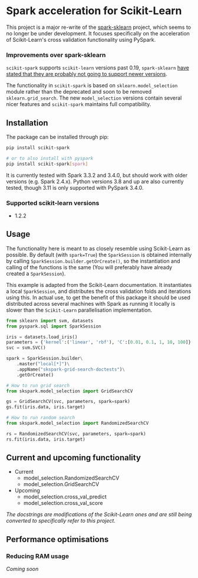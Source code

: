 # Spark acceleration for Scikit-Learn

This project is a major re-write of the
[spark-sklearn](https://github.com/databricks/spark-sklearn) project, which
seems to no longer be under development. It focuses specifically on the
acceleration of Scikit-Learn's cross validation functionality using PySpark.

### Improvements over spark-sklearn
`scikit-spark` supports `scikit-learn` versions past 0.19, `spark-sklearn` [have stated that they are probably not
going to support newer versions](https://github.com/databricks/spark-sklearn/issues/113).

The functionality in `scikit-spark` is based on `sklearn.model_selection` module rather than the
deprecated and soon to be removed `sklearn.grid_search`. The new `model_selection` versions
contain several nicer features and `scikit-spark` maintains full compatibility.

## Installation
The package can be installed through pip:
```bash
pip install scikit-spark

# or to also install with pyspark
pip install scikit-spark[spark]
```

It is currently tested with Spark 3.3.2 and 3.4.0, but should work with
older versions (e.g. Spark 2.4.x). Python versions 3.8 and up are also
currently tested, though 3.11 is only supported with PySpark 3.4.0.

### Supported scikit-learn versions
- 1.2.2

## Usage

The functionality here is meant to as closely resemble using Scikit-Learn as
possible. By default (with `spark=True`) the `SparkSession` is obtained
internally by calling `SparkSession.builder.getOrCreate()`, so the instantiation
and calling of the functions is the same (You will preferably have already
created a `SparkSession`).

This example is adapted from the Scikit-Learn documentation. It instantiates
a local `SparkSession`, and distributes the cross validation folds and
iterations using this. In actual use, to get the benefit of this package it
should be used distributed across several machines with Spark as running it
locally is slower than the `Scikit-Learn` parallelisation implementation.

```python
from sklearn import svm, datasets
from pyspark.sql import SparkSession

iris = datasets.load_iris()
parameters = {'kernel':('linear', 'rbf'), 'C':[0.01, 0.1, 1, 10, 100]}
svc = svm.SVC()

spark = SparkSession.builder\
    .master("local[*]")\
    .appName("skspark-grid-search-doctests")\
    .getOrCreate()

# How to run grid search
from skspark.model_selection import GridSearchCV

gs = GridSearchCV(svc, parameters, spark=spark)
gs.fit(iris.data, iris.target)

# How to run random search
from skspark.model_selection import RandomizedSearchCV

rs = RandomizedSearchCV(svc, parameters, spark=spark)
rs.fit(iris.data, iris.target)
```

## Current and upcoming functionality
- Current
    - model_selection.RandomizedSearchCV
    - model_selection.GridSearchCV
- Upcoming
    - model_selection.cross_val_predict
    - model_selection.cross_val_score

*The docstrings are modifications of the Scikit-Learn ones and are still being
converted to specifically refer to this project.*

## Performance optimisations

### Reducing RAM usage
*Coming soon*

